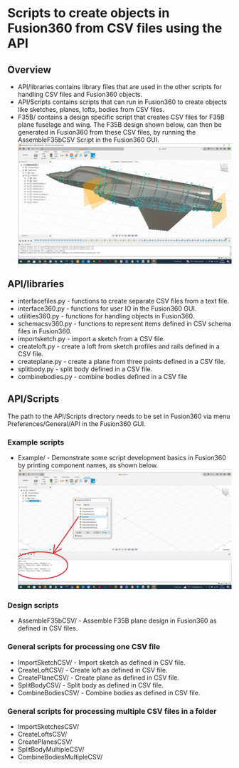 # Scripts to create objects in Fusion360 from CSV files using the API

## Overview
* API/libraries contains library files that are used in the other scripts for handling CSV files and Fusion360 objects.
* API/Scripts contains scripts that can run in Fusion360 to create objects like sketches, planes, lofts, bodies from CSV files.
* F35B/ contains a design specific script that creates CSV files for F35B plane fuselage and wing. The F35B design shown below, can then be generated in Fusion360 from these CSV files, by running the AssembleF35bCSV Script in the Fusion360 GUI.
![F35B created from CSV files](doc/f35b_csv.jpg)
   
## API/libraries
* interfacefiles.py - functions to create separate CSV files from a text file.
* interface360.py - functions for user IO in the Fusion360 GUI.
* utilities360.py - functions for handling objects in Fusion360.
* schemacsv360.py - functions to represent items defined in CSV schema files in Fusion360.
* importsketch.py - import a sketch from a CSV file.
* createloft.py  - create a loft from sketch profiles and rails defined in a CSV file.
* createplane.py - create a plane from three points defined in a CSV file.
* splitbody.py - split body defined in a CSV file.
* combinebodies.py - combine bodies defined in a CSV file

## API/Scripts
The path to the API/Scripts directory needs to be set in Fusion360 via menu Preferences/General/API in the Fusion360 GUI.

### Example scripts
* Example/ - Demonstrate some script development basics in Fusion360 by printing component names, as shown below.
![Print text in TEXT COMMANDS window in Fusion360](doc/print_text_v2.jpg)

### Design scripts
* AssembleF35bCSV/ - Assemble F35B plane design in Fusion360 as defined in CSV files.

### General scripts for processing one CSV file
* ImportSketchCSV/ - Import sketch as defined in CSV file.
* CreateLoftCSV/ - Create loft as defined in CSV file.
* CreatePlaneCSV/ - Create plane as defined in CSV file.
* SplitBodyCSV/ - Split body as defined in CSV file.
* CombineBodiesCSV/ - Combine bodies as defined in CSV file.

### General scripts for processing multiple CSV files in a folder
* ImportSketchesCSV/
* CreateLoftsCSV/
* CreatePlanesCSV/
* SplitBodyMultipleCSV/
* CombineBodiesMultipleCSV/
